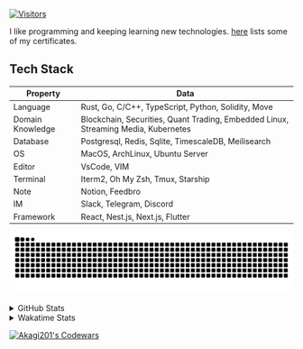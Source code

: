 <!-- markdownlint-disable MD041 MD010 MD033 -->
[![Visitors](https://api.visitorbadge.io/api/daily?path=Akagi201%2FAkagi201&label=Visitors%20Today&countColor=%2337d67a)](https://visitorbadge.io/status?path=Akagi201%2FAkagi201)

I like programming and keeping learning new technologies. [here](https://github.com/Akagi201/blockchain) lists some of my certificates.

## Tech Stack

| Property         	| Data                                                                               	|
|------------------	|------------------------------------------------------------------------------------	|
| Language         	| Rust, Go, C/C++, TypeScript, Python, Solidity, Move                                 |
| Domain Knowledge 	| Blockchain, Securities, Quant Trading, Embedded Linux, Streaming Media, Kubernetes 	|
| Database         	| Postgresql, Redis, Sqlite, TimescaleDB, Meilisearch                                 |
| OS               	| MacOS, ArchLinux, Ubuntu Server                                                     |
| Editor           	| VsCode, VIM                                                                        	|
| Terminal          | Iterm2, Oh My Zsh, Tmux, Starship                                                   |
| Note             	| Notion, Feedbro                                                                    	|
| IM               	| Slack, Telegram, Discord                                                            |
| Framework         | React, Nest.js, Next.js, Flutter                                                   	|

[![github contribution grid snake animation](https://raw.githubusercontent.com/Akagi201/Akagi201/output/github-contribution-grid-snake.svg#gh-light-mode-only)](https://github.com/Akagi201)

<details>
<summary>GitHub Stats</summary>
  <a href="https://github.com/Akagi201"><img alt="Profile Detail" src="https://raw.githubusercontent.com/Akagi201/Akagi201/master/profile-summary-card-output/dracula/0-profile-details.svg" /></a>
  <a href="https://github.com/Akagi201"><img alt="Github Stats" src="https://raw.githubusercontent.com/Akagi201/Akagi201/master/profile-summary-card-output/dracula/3-stats.svg" /></a>
  <a href="https://github.com/Akagi201"><img alt="Lang By Commits" src="https://raw.githubusercontent.com/Akagi201/Akagi201/master/profile-summary-card-output/dracula/2-most-commit-language.svg" /></a>
</details>

<details>
<summary>Wakatime Stats</summary>
<br>

<!--START_SECTION:waka-->

```txt
From: 04 July 2023 - To: 11 July 2023

Total Time: 56 hrs 16 mins

Other             47 hrs 26 mins  █████████████████████░░░░   84.29 %
Rust              3 hrs 52 mins   █▓░░░░░░░░░░░░░░░░░░░░░░░   06.90 %
sh                3 hrs 17 mins   █▒░░░░░░░░░░░░░░░░░░░░░░░   05.84 %
YAML              34 mins         ▒░░░░░░░░░░░░░░░░░░░░░░░░   01.01 %
Markdown          22 mins         ▒░░░░░░░░░░░░░░░░░░░░░░░░   00.67 %
TOML              19 mins         ░░░░░░░░░░░░░░░░░░░░░░░░░   00.57 %
Docker            18 mins         ░░░░░░░░░░░░░░░░░░░░░░░░░   00.55 %
Protocol Buffer   1 min           ░░░░░░░░░░░░░░░░░░░░░░░░░   00.06 %
JSON              1 min           ░░░░░░░░░░░░░░░░░░░░░░░░░   00.05 %
Bash              0 secs          ░░░░░░░░░░░░░░░░░░░░░░░░░   00.03 %
```

<!--END_SECTION:waka-->

</details>

<a href="https://www.codewars.com/users/Akagi201"><img alt="Akagi201's Codewars" src="https://www.codewars.com/users/Akagi201/badges/small"></a>
